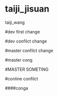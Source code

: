 # taiji_jisuan
taiji_wang


#dev first change



#dev confilct change

#master confilct change


#master cong 


#MASTER SOMETING

#conline confilct

####conga
